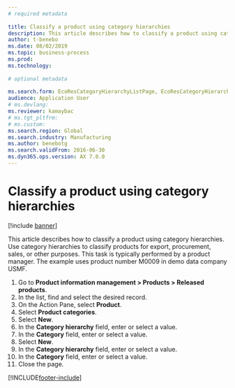 ```yaml
--- 
# required metadata 
 
title: Classify a product using category hierarchies
description: This article describes how to classify a product using category hierarchies. 
author: t-benebo
ms.date: 08/02/2019
ms.topic: business-process 
ms.prod:  
ms.technology:  
 
# optional metadata 
 
ms.search.form: EcoResCategoryHierarchyListPage, EcoResCategoryHierarchyCreate, EcoResCategory, EcoResCategoryHierarchyRole  
audience: Application User 
# ms.devlang:  
ms.reviewer: kamaybac
# ms.tgt_pltfrm:  
# ms.custom:  
ms.search.region: Global
ms.search.industry: Manufacturing
ms.author: benebotg
ms.search.validFrom: 2016-06-30 
ms.dyn365.ops.version: AX 7.0.0 
---
```

# Classify a product using category hierarchies

[!include [banner](../../includes/banner.md)]

This article describes how to classify a product using category hierarchies. Use category hierarchies to classify products for export, procurement, sales, or other purposes. This task is typically performed by a product manager. The example uses product number M0009 in demo data company USMF.

1. Go to **Product information management \> Products \> Released products**.
1. In the list, find and select the desired record.
1. On the Action Pane, select **Product**.
1. Select **Product categories**.
1. Select **New**.
1. In the **Category hierarchy** field, enter or select a value.
1. In the **Category** field, enter or select a value.
1. Select **New**.
1. In the **Category hierarchy** field, enter or select a value.
1. In the **Category** field, enter or select a value.
1. Close the page.



[!INCLUDE[footer-include](../../../includes/footer-banner.md)]